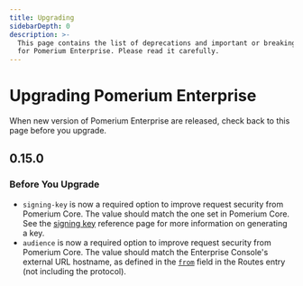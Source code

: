 ```yaml
---
title: Upgrading
sidebarDepth: 0
description: >-
  This page contains the list of deprecations and important or breaking changes
  for Pomerium Enterprise. Please read it carefully.
---
```


#  Upgrading Pomerium Enterprise

When new version of Pomerium Enterprise are released, check back to this page before you upgrade.

## 0.15.0

### Before You Upgrade

- `signing-key` is now a required option to improve request security from Pomerium Core. The value should match the one set in Pomerium Core. See the [signing key] reference page for more information on generating a key.
- `audience` is now a required option to improve request security from Pomerium Core. The value should match the Enterprise Console's external URL hostname, as defined in the [`from`](/reference/readme.md#routes) field in the Routes entry (not including the protocol).

[signing key]: /reference/readme.md/#signing-key




